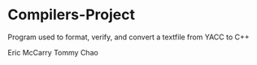 # Compilers-Project
Program used to format, verify, and convert a textfile from YACC to C++

Eric McCarry
Tommy Chao

